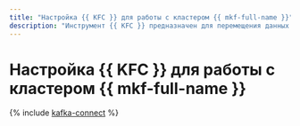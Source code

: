 ```yaml
---
title: "Настройка {{ KFC }} для работы с кластером {{ mkf-full-name }}"
description: "Инструмент {{ KFC }} предназначен для перемещения данных между {{ KF }} и другими хранилищами данных."
---
```


# Настройка {{ KFC }} для работы с кластером {{ mkf-full-name }}

{% include [kafka-connect](../../_tutorials/dataplatform/mkf-kafka-connect.md) %}
